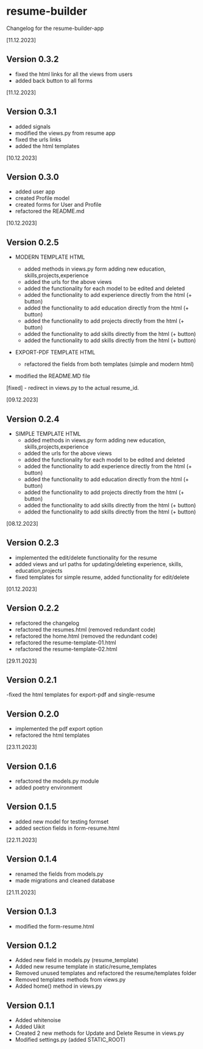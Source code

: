 # resume-builder

Changelog for the resume-builder-app

[11.12.2023]

Version 0.3.2
-
- fixed the html links for all the views from users
- added back button to all forms 



[11.12.2023]

Version 0.3.1
-
- added signals
- modified the views.py from resume app
- fixed the urls links 
- added the html templates


[10.12.2023]

Version 0.3.0
- 
- added user app 
- created Profile model
- created forms for User and Profile
- refactored the README.md


[10.12.2023]

Version 0.2.5
- 
- MODERN TEMPLATE HTML 
  - added methods in views.py form adding new education, skills,projects,experience
  - added the urls for the above views
  - added the functionality for each model to be edited and deleted 
  - added the functionality to add experience directly from the html (+ button) 
  - added the functionality to add education directly from the html (+ button) 
  - added the functionality to add projects directly from the html (+ button) 
  - added the functionality to add skills directly from the html (+ button)   
  - added the functionality to add skills directly from the html (+ button) 

- EXPORT-PDF TEMPLATE HTML

  - refactored the fields from both templates (simple and modern html)   

- modified the README.MD file

[fixed]  - redirect in views.py to the actual resume_id.



[09.12.2023]

Version 0.2.4
-
- SIMPLE TEMPLATE HTML 
  - added methods in views.py form adding new education, skills,projects,experience
  - added the urls for the above views
  - added the functionality for each model to be edited and deleted 
  - added the functionality to add experience directly from the html (+ button) 
  - added the functionality to add education directly from the html (+ button) 
  - added the functionality to add projects directly from the html (+ button) 
  - added the functionality to add skills directly from the html (+ button)   
  - added the functionality to add skills directly from the html (+ button) 



[08.12.2023]

Version 0.2.3
-

- implemented the edit/delete functionality for the resume
- added views and url paths for updating/deleting experience, skills, education,projects
- fixed templates for simple resume, added functionality for edit/delete

[01.12.2023]

Version 0.2.2
-

- refactored the changelog
- refactored the resumes.html (removed redundant code)
- refactored the home.html (removed the redundant code)
- refactored the resume-template-01.html
- refactored the resume-template-02.html

[29.11.2023]

Version 0.2.1
-
-fixed the html templates for export-pdf and single-resume


Version 0.2.0
-

- implemented the pdf export option
- refactored the html templates

[23.11.2023]

Version 0.1.6
-

- refactored the models.py module
- added poetry environment

Version 0.1.5
-

- added new model for testing formset
- added section fields in form-resume.html

[22.11.2023]

Version 0.1.4
-

- renamed the fields from models.py
- made migrations and cleaned database

[21.11.2023]


Version 0.1.3
-

- modified the form-resume.html

Version 0.1.2
-

- Added new field in models.py (resume_template)
- Added new resume template in static/resume_templates
- Removed unused templates and refactored the resume/templates folder
- Removed templates methods from views.py
- Added home() method in views.py

Version 0.1.1
-

- Added whitenoise
- Added Uikit
- Created 2 new methods for Update and Delete Resume in views.py
- Modified settings.py (added STATIC_ROOT)










